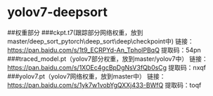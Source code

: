 # yolov7-deepsort
##权重部分
###ckpt.t7(跟踪部分网络权重，放到master/deep_sort_pytorch\deep_sort\deep\checkpoint中)
链接：https://pan.baidu.com/s/1t9_ECRPYd-An_TpholPBqQ 
提取码：54pn
###traced_model.pt（yolov7部分权重，放到master/yolov7中）
链接：https://pan.baidu.com/s/1XOEc4gcBpDgNsV3fQb0sCg 
提取码：nxqf
###yolov7.pt（yolov7网络权重，放到master中）
链接：https://pan.baidu.com/s/1yk7w1vobYgQXXj433-BWfQ 
提取码：toqf
